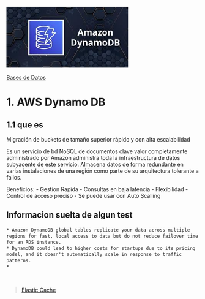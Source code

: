 ![Amazon Dynamo DB](../../00_assets/Bases%20de%20Datos/dynamodb.jpeg)

[Bases de Datos](../../3-Bases_de_Datos/)

# 1. AWS Dynamo DB

## 1.1 que es

Migración de buckets de tamaño superior rápido y con alta escalabilidad

Es un servicio de bd NoSQL de documentos clave valor completamente administrado por Amazon administra toda la infraestructura de datos subyacente de este servicio. Almacena datos de forma redundante en varias instalaciones de una región como parte de su arquitectura tolerante a fallos.

Beneficios:
    - Gestion Rapida
    - Consultas en baja latencia
    - Flexibilidad 
    - Control de acceso preciso
    - Se puede usar con Auto Scalling

## Informacion suelta de algun test

    * Amazon DynamoDB global tables replicate your data across multiple regions for fast, local access to data but do not reduce failover time for an RDS instance.
    * DynamoDB could lead to higher costs for startups due to its pricing model, and it doesn't automatically scale in response to traffic patterns.
    * 


<br/>

> [Elastic Cache](./ElasticCache.md)

<br/>